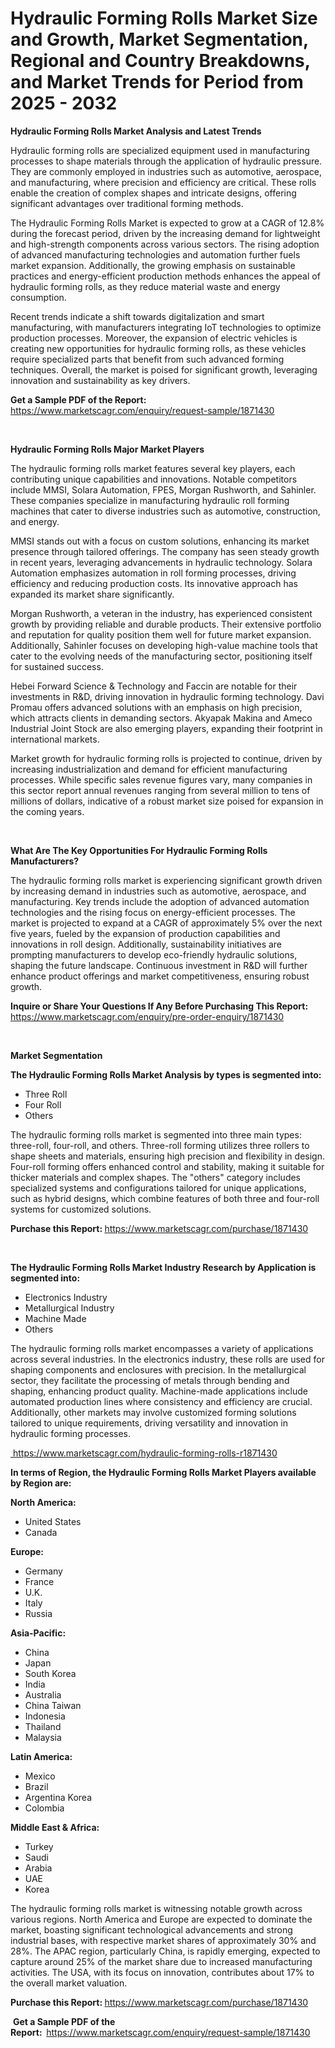<p><h1>Hydraulic Forming Rolls Market Size and Growth, Market Segmentation, Regional and Country Breakdowns, and Market Trends for Period from 2025 -  2032</h1></p><p><strong>Hydraulic Forming Rolls Market Analysis and Latest Trends</strong></p>
<p><p>Hydraulic forming rolls are specialized equipment used in manufacturing processes to shape materials through the application of hydraulic pressure. They are commonly employed in industries such as automotive, aerospace, and manufacturing, where precision and efficiency are critical. These rolls enable the creation of complex shapes and intricate designs, offering significant advantages over traditional forming methods.</p><p>The Hydraulic Forming Rolls Market is expected to grow at a CAGR of 12.8% during the forecast period, driven by the increasing demand for lightweight and high-strength components across various sectors. The rising adoption of advanced manufacturing technologies and automation further fuels market expansion. Additionally, the growing emphasis on sustainable practices and energy-efficient production methods enhances the appeal of hydraulic forming rolls, as they reduce material waste and energy consumption.</p><p>Recent trends indicate a shift towards digitalization and smart manufacturing, with manufacturers integrating IoT technologies to optimize production processes. Moreover, the expansion of electric vehicles is creating new opportunities for hydraulic forming rolls, as these vehicles require specialized parts that benefit from such advanced forming techniques. Overall, the market is poised for significant growth, leveraging innovation and sustainability as key drivers.</p></p>
<p><strong>Get a Sample PDF of the Report:&nbsp;</strong> <a href="https://www.marketscagr.com/enquiry/request-sample/1871430?utm_campaign=3137&utm_medium=2&utm_source=Github&utm_content=ia&utm_term=12042025&utm_id=hydraulic-forming-rolls">https://www.marketscagr.com/enquiry/request-sample/1871430</a></p>
<p>&nbsp;</p>
<p><strong>Hydraulic Forming Rolls Major Market Players</strong></p>
<p><p>The hydraulic forming rolls market features several key players, each contributing unique capabilities and innovations. Notable competitors include MMSI, Solara Automation, FPES, Morgan Rushworth, and Sahinler. These companies specialize in manufacturing hydraulic roll forming machines that cater to diverse industries such as automotive, construction, and energy.</p><p>MMSI stands out with a focus on custom solutions, enhancing its market presence through tailored offerings. The company has seen steady growth in recent years, leveraging advancements in hydraulic technology. Solara Automation emphasizes automation in roll forming processes, driving efficiency and reducing production costs. Its innovative approach has expanded its market share significantly.</p><p>Morgan Rushworth, a veteran in the industry, has experienced consistent growth by providing reliable and durable products. Their extensive portfolio and reputation for quality position them well for future market expansion. Additionally, Sahinler focuses on developing high-value machine tools that cater to the evolving needs of the manufacturing sector, positioning itself for sustained success.</p><p>Hebei Forward Science & Technology and Faccin are notable for their investments in R&D, driving innovation in hydraulic forming technology. Davi Promau offers advanced solutions with an emphasis on high precision, which attracts clients in demanding sectors. Akyapak Makina and Ameco Industrial Joint Stock are also emerging players, expanding their footprint in international markets.</p><p>Market growth for hydraulic forming rolls is projected to continue, driven by increasing industrialization and demand for efficient manufacturing processes. While specific sales revenue figures vary, many companies in this sector report annual revenues ranging from several million to tens of millions of dollars, indicative of a robust market size poised for expansion in the coming years.</p></p>
<p>&nbsp;</p>
<p><strong>What Are The Key Opportunities For Hydraulic Forming Rolls Manufacturers?</strong></p>
<p><p>The hydraulic forming rolls market is experiencing significant growth driven by increasing demand in industries such as automotive, aerospace, and manufacturing. Key trends include the adoption of advanced automation technologies and the rising focus on energy-efficient processes. The market is projected to expand at a CAGR of approximately 5% over the next five years, fueled by the expansion of production capabilities and innovations in roll design. Additionally, sustainability initiatives are prompting manufacturers to develop eco-friendly hydraulic solutions, shaping the future landscape. Continuous investment in R&D will further enhance product offerings and market competitiveness, ensuring robust growth.</p></p>
<p><strong>Inquire or Share Your Questions If Any Before Purchasing This Report:</strong> <a href="https://www.marketscagr.com/enquiry/pre-order-enquiry/1871430?utm_campaign=3137&utm_medium=2&utm_source=Github&utm_content=ia&utm_term=12042025&utm_id=hydraulic-forming-rolls">https://www.marketscagr.com/enquiry/pre-order-enquiry/1871430</a></p>
<p>&nbsp;</p>
<p><strong>Market Segmentation</strong></p>
<p><strong>The Hydraulic Forming Rolls Market Analysis by types is segmented into:</strong></p>
<p><ul><li>Three Roll</li><li>Four Roll</li><li>Others</li></ul></p>
<p><p>The hydraulic forming rolls market is segmented into three main types: three-roll, four-roll, and others. Three-roll forming utilizes three rollers to shape sheets and materials, ensuring high precision and flexibility in design. Four-roll forming offers enhanced control and stability, making it suitable for thicker materials and complex shapes. The "others" category includes specialized systems and configurations tailored for unique applications, such as hybrid designs, which combine features of both three and four-roll systems for customized solutions.</p></p>
<p><strong>Purchase this Report:&nbsp;</strong><a href="https://www.marketscagr.com/purchase/1871430?utm_campaign=3137&utm_medium=2&utm_source=Github&utm_content=ia&utm_term=12042025&utm_id=hydraulic-forming-rolls">https://www.marketscagr.com/purchase/1871430</a></p>
<p>&nbsp;</p>
<p><strong>The Hydraulic Forming Rolls Market Industry Research by Application is segmented into:</strong></p>
<p><ul><li>Electronics Industry</li><li>Metallurgical Industry</li><li>Machine Made</li><li>Others</li></ul></p>
<p><p>The hydraulic forming rolls market encompasses a variety of applications across several industries. In the electronics industry, these rolls are used for shaping components and enclosures with precision. In the metallurgical sector, they facilitate the processing of metals through bending and shaping, enhancing product quality. Machine-made applications include automated production lines where consistency and efficiency are crucial. Additionally, other markets may involve customized forming solutions tailored to unique requirements, driving versatility and innovation in hydraulic forming processes.</p></p>
<p><a href="https://www.marketscagr.com/hydraulic-forming-rolls-r1871430?utm_campaign=3137&utm_medium=2&utm_source=Github&utm_content=ia&utm_term=12042025&utm_id=hydraulic-forming-rolls">&nbsp;https://www.marketscagr.com/hydraulic-forming-rolls-r1871430</a></p>
<p><strong>In terms of Region, the Hydraulic Forming Rolls Market Players available by Region are:</strong></p>
<p>
    <p> <strong> North America: </strong>
        <ul>
            <li>United States</li>
            <li>Canada</li>
        </ul>
        </p> 
    <p> <strong> Europe: </strong>
        <ul>
            <li>Germany</li>
            <li>France</li>
            <li>U.K.</li>
            <li>Italy</li>
            <li>Russia</li>
        </ul>
        </p> 
    <p> <strong> Asia-Pacific: </strong>
        <ul>
            <li>China</li>
            <li>Japan</li>
            <li>South Korea</li>
            <li>India</li>
            <li>Australia</li>
            <li>China Taiwan</li>
            <li>Indonesia</li>
            <li>Thailand</li>
            <li>Malaysia</li>
        </ul>
        </p> 
    <p> <strong> Latin America: </strong>
        <ul>
            <li>Mexico</li>
            <li>Brazil</li>
            <li>Argentina Korea</li>
            <li>Colombia</li>
        </ul>
        </p> 
    <p> <strong> Middle East & Africa: </strong>
        <ul>
            <li>Turkey</li>
            <li>Saudi</li>
            <li>Arabia</li>
            <li>UAE</li>
            <li>Korea</li>
        </ul>
    </p>
    </p>
<p><p>The hydraulic forming rolls market is witnessing notable growth across various regions. North America and Europe are expected to dominate the market, boasting significant technological advancements and strong industrial bases, with respective market shares of approximately 30% and 28%. The APAC region, particularly China, is rapidly emerging, expected to capture around 25% of the market share due to increased manufacturing activities. The USA, with its focus on innovation, contributes about 17% to the overall market valuation.</p></p>
<p><strong>Purchase this Report: </strong><a href="https://www.marketscagr.com/purchase/1871430?utm_campaign=3137&utm_medium=2&utm_source=Github&utm_content=ia&utm_term=12042025&utm_id=hydraulic-forming-rolls">https://www.marketscagr.com/purchase/1871430</a></p>
<p>&nbsp;<strong>Get a Sample PDF of the Report:&nbsp;&nbsp;</strong><a href="https://www.marketscagr.com/enquiry/request-sample/1871430?utm_campaign=3137&utm_medium=2&utm_source=Github&utm_content=ia&utm_term=12042025&utm_id=hydraulic-forming-rolls">https://www.marketscagr.com/enquiry/request-sample/1871430</a></p>
<p><strong></strong></p>
<p><p></p><p></p><p></p></p>